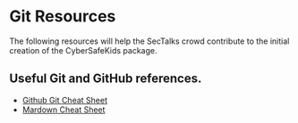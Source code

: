 # Git Resources

The following resources will help the SecTalks crowd contribute to the initial creation of the CyberSafeKids package.

## Useful Git and GitHub references.

* [Github Git Cheat Sheet](https://training.github.com/downloads/github-git-cheat-sheet/)
* [Mardown Cheat Sheet](https://github.com/adam-p/markdown-here/wiki/Markdown-Cheatsheet)

